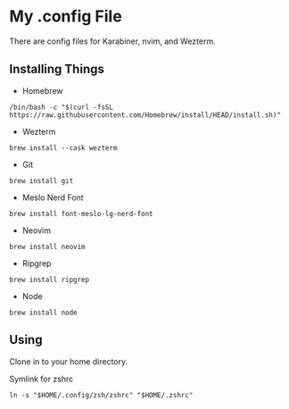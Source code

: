 # My .config File
There are config files for Karabiner, nvim, and Wezterm.

## Installing Things
- Homebrew
```
/bin/bash -c "$(curl -fsSL https://raw.githubusercontent.com/Homebrew/install/HEAD/install.sh)"
```

- Wezterm
```
brew install --cask wezterm
```

- Git
```
brew install git
```

- Meslo Nerd Font
```
brew install font-meslo-lg-nerd-font
```

- Neovim
```
brew install neovim
```

- Ripgrep
```
brew install ripgrep
```

- Node
```
brew install node
```

## Using
Clone in to your home directory.

Symlink for zshrc
```
ln -s "$HOME/.config/zsh/zshrc" "$HOME/.zshrc"
```
